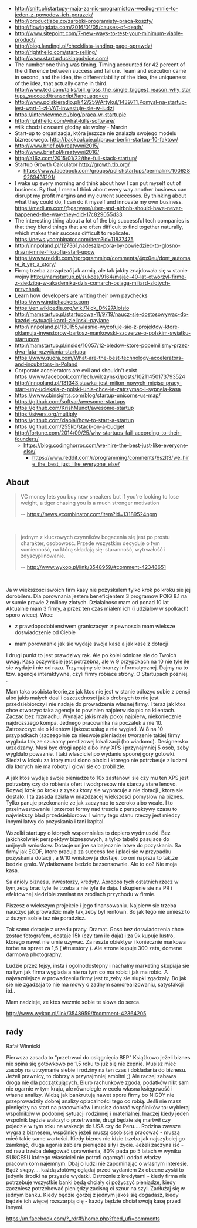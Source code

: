 - http://snitt.pl/startupy-maja-za-nic-programistow-wedlug-mnie-to-jeden-z-powodow-ich-porazek/
- http://productlabs.co/zarobki-programisty-praca-koszty/
- http://flowingdata.com/2016/01/05/causes-of-death/
- http://www.sitepoint.com/7-new-ways-to-test-your-minimum-viable-product/
- http://blog.landingi.pl/checklista-landing-page-sprawdz/
- http://righthello.com/start-selling/
- http://www.startupfuckingadvice.com/
- The number one thing was timing. Timing accounted for 42 percent of the difference between success and failure. Team and execution came in second, and the idea, the differentiability of the idea, the uniqueness of the idea, that actually came in third. http://www.ted.com/talks/bill_gross_the_single_biggest_reason_why_startups_succeed/transcript?language=en
- http://www.polskieradio.pl/42/259/Artykul/1439711,Pomysl-na-startup-jest-wart-1-zl-VAT-inwestuje-sie-w-ludzi
- https://interviewme.pl/blog/praca-w-startupie
- http://righthello.com/what-kills-software/
- wilk chodzi czasami głodny ale wolny - Marcin
- Start-up to organizacja, która jeszcze nie znalazła swojego modelu biznesowego. http://backpakuje.pl/praca-berlin-startup-10-faktow/
- http://www.brief.pl/kreatywni2015/
- http://www.brief.pl/kreatywni2016/
- http://a16z.com/2015/01/22/the-full-stack-startup/
- Startup Growth Calculator http://growth.tlb.org/
  - https://www.facebook.com/groups/polishstartups/permalink/1006289269431291/
- I wake up every morning and think about how I can put myself out of business. By that, I mean I think about every way another business can disrupt my profit margins and my current successes. By thinking about what they could do, I can do it myself and innovate my own business. https://medium.com/@garyvee/uber-and-airbnb-should-have-never-happened-the-way-they-did-17c829055d33
- The interesting thing about a lot of the big successful tech companies is that they blend things that are often difficult to find together naturally, which makes their success difficult to replicate. https://news.ycombinator.com/item?id=11837475
- http://innpoland.pl/127361,nadeszla-pora-by-powiedziec-to-glosno-drazni-mnie-filozofia-start-upow
- https://www.reddit.com/r/programming/comments/4px0eu/dont_automate_it_yet_a_story/
- Firmą trzeba zarządzać jak armią, ale tak jakby znajdowała się w stanie wojny http://mamstartup.pl/sukces/9164/majac-40-lat-otworzyl-firme-z-siedziba-w-akademiku-dzis-comarch-osiaga-miliard-zlotych-przychodu
- Learn how developers are writing their own paychecks https://www.indiehackers.com
- https://en.wikipedia.org/wiki/Nick_D%27Aloisio
- http://mamstartup.pl/startupowa-11/9719/naucz-sie-dostosowywac-do-kazdej-sytuacji-karol-zielinski-paylane
- http://innpoland.pl/130155,wlasnie-wycofuje-sie-z-projektow-ktore-oklamuja-inwestorow-bartosz-mankowski-szczerze-o-polskim-swiatku-startupow
- http://mamstartup.pl/inside/10057/12-bledow-ktore-popelnilismy-przez-dwa-lata-rozwijania-startupu
- https://www.quora.com/What-are-the-best-technology-accelerators-and-incubators-in-Poland
- Corporate accelerators are evil and shouldn't exist https://www.facebook.com/lech.wilczynski/posts/10211450173793524
- http://innpoland.pl/131343,stawka-jest-milion-nowych-miejsc-pracy-start-upy-uciekaja-z-polski-unia-chce-je-zatrzymac-i-sypnela-kasa
- https://www.cbinsights.com/blog/startup-unicorns-us-map/
- https://github.com/softvar/awesome-startups
- https://github.com/KrishMunot/awesome-startup
- https://sivers.org/multiply
- https://github.com/xiaolai/how-to-start-a-startup
- https://github.com/255kb/stack-on-a-budget
- http://fortune.com/2014/09/25/why-startups-fail-according-to-their-founders/
  - https://blog.codinghorror.com/we-hire-the-best-just-like-everyone-else/
    - https://www.reddit.com/r/programming/comments/6szlt3/we_hire_the_best_just_like_everyone_else/

## About

>VC money lets you buy new sneakers but if you're looking to lose weight, a tiger chasing you is a much stronger motivation
>
>-- https://news.ycombinator.com/item?id=13189524npm

<br>

>jednym z kluczowych czynników bogacenia się jest po prostu charakter, osobowość. Przede wszystkim decyduje o tym sumienność, na którą składają się: staranność, wytrwałość i zdyscyplinowanie.
>
>-- http://www.wykop.pl/link/3548959/#comment-42348651

<br>

Ja w wiekszosci swoich firm kasy nie pozyskalem tylko krok po kroku sie jej dorobilem. 
Dla porownania jestem beneficjentem 3 programow POIG 8.1 na w sumie prawie 2 miliony zlotych. Dzialalnosc mam od ponad 10 lat . Aktualnie mam 3 firmy, a przez ten czas mialem ich (i udzialow w spolkach) sporo wiecej. Wiec:

- z prawdopodobienstwem graniczacym z pewnoscia mam wieksze doswiadczenie od Ciebie

- mam porownanie jak sie wydaje swoja kase a jak kase z dotacji

I drugi punkt to jest prawdziwy rak. Ale po kolei odniose sie do Twoich uwag. Kasa oczywiscie jest potrzebna, ale w 9 przypdkach na 10 nie tyle ile sie wydaje i nie od razu. Trzymajmy sie branzy informatycznej. Dajmy na to tzw. agencje interaktywne, czyli firmy robiace strony. O Startupach pozniej. .

Mam taka osobista teorie,ze jak ktos nie jest w stanie odlozyc sobie z pensji albo jakis malych deal'i oszczednosci jakis drobnych to nie jest przedsiebiorczy i nie nadaje do prowadzenia wlasnej firmy. 
I teraz jak ktos chce otworzyc taka agencje to powinien najpierw skupic na klientach. Zaczac bez rozmachu. Wynajac jakis maly pokoj najpierw, niekoniecznie najdrozszego kompa. Jednego pracownika na poczatek a nie 10. Zatroszczyc sie o klientow i jakosc uslug a nie wyglad. W 8 na 10 przypadkach (szczegolnie za nieswoje pieniadze) tworzenie takiej firmy wyglada tak,ze szukamy prestizowej lokalizacji (bo wiadomo). Designersko urzadzamy. Musi byc drogi apple albo inny XPS i przynajmniej 5 osob, zeby wygldalo powaznie. I taki wlasciciel po wydaniu spoorej gory gotowki. Siedzi w lokalu za ktory musi slono placic i ktorego nie potrzbeuje z ludzmi dla ktorych nie ma roboty i glowi sie co zrobil zle. 

A jak ktos wydaje swoje pieniadze to 10x zastanowi sie czy mu ten XPS jest potrzebny czy do robienia ofert i wodrpresow nie starczy stare lenovo. Rozwoj krok po kroku z zysku ktory sie wypracuje a nie dotacji , ktora sie dostalo. 
I ta zasada dziala w miazdzacej wiekszosci pomyslow na biznes. Tylko panuje przekonanie ze jak zaczynac to szeroko albo wcale. 
I to przeinwestowanie i przerost formy nad trescia z perspektywy czasu to najwiekszy blad przedsiebiorcow. I winny tego stanu rzeczy jest miedzy innymi latwy do pozyskania i tani kapital. 

Wszelki startupy o ktorych wspomniales to dopiero wydmuszki. Bez jakichkolwiek perspektyw biznesowych, a tylko tabelki pasujace do unijnych wnioskow. Dotacje unijne sa bajecznie latwe do pozyskania. Sa firmy jak ECDF, ktore pracuja za success fee i placi sie w przypadku pozyskania dotacji , a 9/10 wniskow ja dostaje, bo oni napisza to tak,ze bedzie gralo. Wydatkowane bedzie bezsensownie. Ale to co? Nie moja kasa. 

Sa anioly biznesu, inwestorzy, kredyty. Apropos tych ostatnich rzecz w tym,zeby brac tyle ile trzeba a nie tyle ile daja. 
I skupienie sie na PR i efektownej siedzibie zamiast na zrodlach przychodu w firmie. 

Piszesz o wiekszym projekcie i jego finansowaniu. Najpierw sie trzeba nauczyc jak prowadzic maly tak,zeby byl rentown. Bo jak tego nie umiesz to z duzym sobie tez nie poradzisz. 

Tak samo dotacje z urzedu pracy. Dramat. Gosc bez doswiadczenia chce zostac fotografem, dostaje 15k (czy tam ile daja) i za 9k kupuje lustro, ktorego nawet nie umie uzywac. Za reszte obiektyw i koniecznie markowa torbe na sprzet za 1,5 ( #truestory ). Ale strone kupuje 300 zeta, domene darmowa <nazwisko> photography. 

Ludzie przez fejsy, insta i ogolnodostepny i nachalny marketing skupiaja sie na tym jak firma wyglada a nie na tym co ma robic i jak ma robic. A najwazniejsze w prowadzeniu firmy jest to,zeby sie slupki zgadzaly. Bo jak sie nie zgadzaja to nie ma mowy o zadnym samorealizowaniu, satysfakcji itd..

Mam nadzieje, ze ktos wezmie sobie te slowa do serca.

http://www.wykop.pl/link/3548959/#comment-42364205

## rady

Rafał Winnicki

Pierwsza zasada to "przetrwać do osiągnięcia BEP" Książkowo jeżeli biznes nie spina się gotówkowo po 1,5 roku to już się nie zepnie. Musisz mieć zasoby na utrzymanie siebie i rodziny na ten czas i dokładania do biznesu. Jeżeli prawnicy, to dobrzy a przynajmniej ambitni ;) Ale raczej zabawa droga nie dla początkujących. Biuro rachunkowe zgoda, podatków nikt sam nie ogarnie w tym kraju, ale równolegle w ecelu własna księgowość i własne analizy. Widzę jak bankrutują nawet spore firmy bo NIGDY nie przeprowadziły dobrej analizy opłacalności tego co robią. Jeśli nie masz pieniędzy na start na pracowników i musisz dobrać wspólników to: wybieraj wspólników w podobnej sytuacji rodzinnej i materialnej. Inaczej kiedy jeden wspólnik będzie walczył o przetrwanie, drugi będzie się martwił czy pojedzie w tym roku na wakacje do USA czy do Peru.... Rodzina zawsze wygra z biznesem, wspólnicy jeżeli muszą osobiście pracować - muszą mieć takie same wartości. Kiedy biznes nie idzie trzeba jak najszybciej go zamknąć, długa agonia zabiera pieniądze siły i życie. Jeżeli zaczyna iść - od razu trzeba delegować uprawnienia, 80% pada po 5 latach w wyniku SUKCESU którego właściciel nie potrafi ogarnąć i oddać władzy pracownikom najemnym. Dbaj o ludzi nie zapominając o własnym interesie. Bądź skąpy.... każdą złotówę oglądaj przed wydaniem 2x obecne zyski to jedynie środki na przyszłe wydatki. Ostrożnie z kredytami - kiedy firma nie potrzebuje wszystkie banki będą chciały ci pożyczyć pieniądze, kiedy zaczniesz potrzebować pieniędzy zacisną ci sznur na szyi. Zadłużaj się w jednym banku. Kiedy będzie gorzej z jednym jakoś się dogadasz, kiedy będzie ich więcej rozszarpią cię - każdy będzie chciał swoją kasę przed innymi.

https://m.facebook.com/?_rdr#!/home.php?feed_ufi=comments
